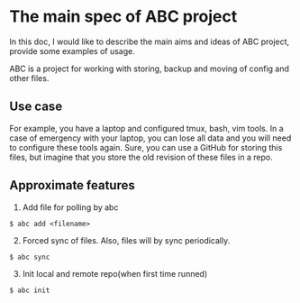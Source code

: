 # The main spec of ABC project

In this doc, I would like to describe the main aims and ideas of ABC project,
provide some examples of usage. 

ABC is a project for working with storing, backup and moving of config and
other files.

## Use case
For example, you have a laptop and configured tmux, bash, vim tools. In a case
of emergency with your laptop, you can lose all data and you will need to
configure these tools again. Sure, you can use a GitHub for storing this
files, but imagine that you store the old revision of these files in a repo.

## Approximate features
1. Add file for polling by abc
```shell
$ abc add <filename>
```
2. Forced sync of files. Also, files will by sync periodically.
```shell
$ abc sync
```
3. Init local and remote repo(when first time runned)
```shell
$ abc init
```
